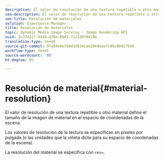 ```yaml
---
description: El valor de resolución de una textura repetible u otro material define el tamaño de la imagen de material en el espacio de coordenadas de la escena.
seo-description: El valor de resolución de una textura repetible u otro material define el tamaño de la imagen de material en el espacio de coordenadas de la escena.
seo-title: Resolución de materiales
solution: Experience Manager
title: Resolución de materiales
topic: Dynamic Media Image Serving - Image Rendering API
uuid: 2c37d217-8d49-478e-88d1-7121d0f0419b
translation-type: tm+mt
source-git-commit: 97a84e8e7edd3d834ca42069eae7c09c00d57938
workflow-type: tm+mt
source-wordcount: '98'
ht-degree: 0%

---
```



# Resolución de material{#material-resolution}

El valor de resolución de una textura repetible u otro material define el tamaño de la imagen de material en el espacio de coordenadas de la escena.

Los valores de resolución de la textura se especifican en píxeles por pulgada (o las unidades que la viñeta dicte para su espacio de coordenadas de la escena).

La resolución del material se especifica con `res=`.
